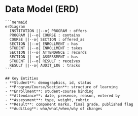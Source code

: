 # Data Model (ERD)

    ```mermaid
    erDiagram
      INSTITUTION ||--o{ PROGRAM : offers
      PROGRAM ||--o{ COURSE : contains
      COURSE ||--o{ SECTION : offered_as
      SECTION ||--o{ ENROLLMENT : has
      STUDENT ||--o{ ENROLLMENT : takes
      SECTION ||--o{ ATTENDANCE : records
      SECTION ||--o{ ASSESSMENT : has
      STUDENT ||--o{ RESULT : receives
      RESULT ||--o{ AUDIT_LOG : tracks
    ```

    ## Key Entities
    - **Student**: demographics, id, status
    - **Program/Course/Section**: structure of learning
    - **Enrollment**: student-course binding
    - **Attendance**: date, presence, reason, entered by
    - **Assessment**: type, weight, rubric
    - **Result**: component marks, final grade, published flag
    - **AuditLog**: who/what/when/why of changes
